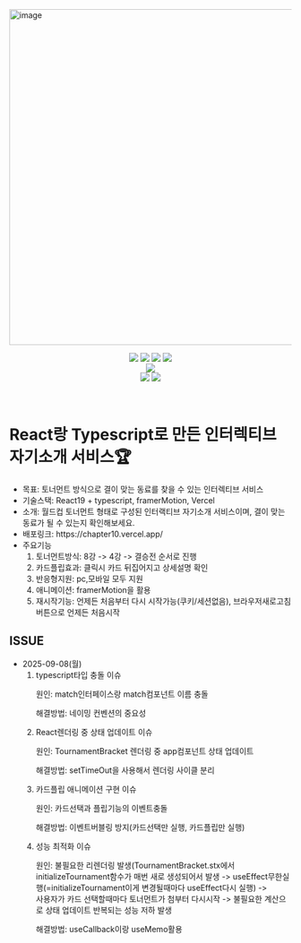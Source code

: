<img width="800" height="600" alt="image" src="https://github.com/user-attachments/assets/511e9748-22ca-4b65-9df7-63f8253904d9" />
<p align="center">
  <img src="https://img.shields.io/badge/React-61DAFB?style=flat-square&logo=React&logoColor=black"/>
  <img src="https://img.shields.io/badge/JavaScript-F7DF1E?style=flat-square&logo=javascript&logoColor=black"/>
  <img src="https://img.shields.io/badge/HTML5-E34F26?style=flat-square&logo=html5&logoColor=white"/>
  <img src="https://img.shields.io/badge/Typescript-3178C6?style=flat-square&logo=Typescript&logoColor=white">
  <br>
  <img src="https://img.shields.io/badge/CSS3-1572B6?style=flat-square&logo=css3&logoColor=white"/>
  <br>
  <img src="https://img.shields.io/badge/GitHub-181717?style=flat-square&logo=GitHub&logoColor=white"/>
  <img src="https://img.shields.io/badge/Vercel-000000?style=flat-square&logo=Vercel&logoColor=white"/>
</p>
<br>
<p align="center">
   <h1><strong>React랑 Typescript로 만든 인터렉티브 자기소개 서비스</strong>🏆</h1>

  <ul>
    <li><span>목표: 토너먼트 방식으로 결이 맞는 동료를 찾을 수 있는 인터렉티브 서비스</span></li>
    <li><span>기술스택: React19 + typescript, framerMotion, Vercel</li>
    <li><span>소개: 월드컵 토너먼트 형태로 구성된 인터랙티브 자기소개 서비스이며, 결이 맞는 동료가 될 수 있는지 확인해보세요.<span></li>
    <li><span>배포링크: https://chapter10.vercel.app/</span></li>
    <li>
      <span>주요기능</span>
      <ol>
        <li>토너먼트방식: 8강 -> 4강 -> 결승전 순서로 진행</li>
        <li>카드플립효과: 클릭시 카드 뒤집어지고 상세설명 확인</li>
        <li>반응형지원: pc,모바일 모두 지원</li>
        <li>애니메이션: framerMotion을 활용</li>
        <li>재시작기능: 언제든 처음부터 다시 시작가능(쿠키/세션없음), 브라우저새로고침 버튼으로 언제든 처음시작</li>
      </ol>
    </li>
  </ul>

  <h2>ISSUE</h2>
  <ul>
    <li>
      <span>2025-09-08(월)</span>
      <ol>
        <li>
          <span>typescript타입 충돌 이슈</span>
          <p>원인: match인터페이스랑 match컴포넌트 이름 충돌</p>
          <p>해결방법: 네이밍 컨벤션의 중요성</p>
        </li>
        <li>
          <span>React렌더링 중 상태 업데이트 이슈</span>
          <p>원인: TournamentBracket 렌더링 중 app컴포넌트 상태 업데이트</p>
          <p>해결방법: setTimeOut을 사용해서 렌더링 사이클 분리</p>
        </li>
        <li>
          <span>카드플립 애니메이션 구현 이슈</span>
          <p>원인: 카드선택과 플립기능의 이벤트충돌</p>
          <p>해결방법: 이벤트버블링 방지(카드선택만 실행, 카드플립만 실행)</p>
        </li>
        <li>
          <span>성능 최적화 이슈</span>
          <p>원인: 불필요한 리렌더링 발생(TournamentBracket.stx에서 initializeTournament함수가 매번 새로 생성되어서 발생 -> useEffect무한실행(=initializeTournament이게 변경될때마다 useEffect다시 실행) -> <br>
          사용자가 카드 선택할때마다 토너먼트가 첨부터 다시시작 -> 불필요한 계산으로 상태 업데이트 반복되는 성능 저하 발생</p>
          <p>해결방법: useCallback이랑 useMemo활용</p>
        </li>
      </ol>
    </li>
  </ul>
